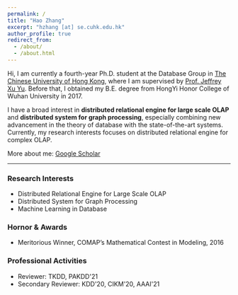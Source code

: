 ```yaml
---
permalink: /
title: "Hao Zhang"
excerpt: "hzhang [at] se.cuhk.edu.hk"
author_profile: true
redirect_from: 
  - /about/
  - /about.html
---
```


Hi, I am currently a fourth-year Ph.D. student at the Database Group in [The Chinese University of Hong Kong](https://www.cuhk.edu.hk/), where I am supervised by [Prof. Jeffrey Xu Yu](https://www.se.cuhk.edu.hk/people/academic-staff/prof-yu-xu-jeffrey/). Before that, I obtained my B.E. degree from HongYi Honor College of Wuhan University in 2017.



I have a broad interest in **distributed relational engine for large scale OLAP** and **distributed system for graph processing**, especially combining new advancement in the theory of database with the state-of-the-art systems. Currently, my research interests focuses on distributed relational engine for complex OLAP.



More about me: [Google Scholar](https://scholar.google.com/citations?hl=zh-CN&user=PLwImrcAAAAJ)

------

### Research Interests

* Distributed Relational Engine for Large Scale OLAP
* Distributed System for Graph Processing
* Machine Learning in Database

### Hornor & Awards

* Meritorious Winner, COMAP’s Mathematical Contest in Modeling, 2016

### Professional Activities

* Reviewer: TKDD, PAKDD'21
* Secondary Reviewer: KDD'20, CIKM'20, AAAI'21







